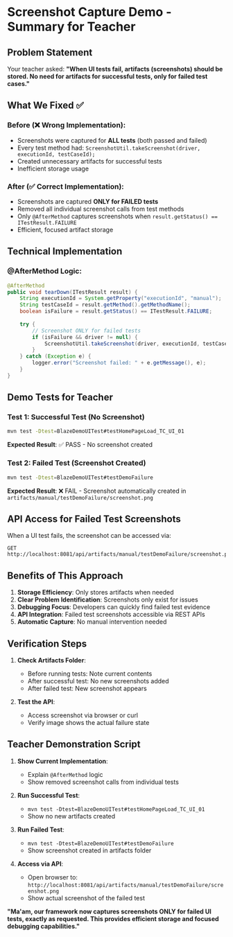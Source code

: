 # Screenshot Capture Demo - Summary for Teacher

## Problem Statement
Your teacher asked: **"When UI tests fail, artifacts (screenshots) should be stored. No need for artifacts for successful tests, only for failed test cases."**

## What We Fixed ✅

### Before (❌ Wrong Implementation):
- Screenshots were captured for **ALL tests** (both passed and failed)
- Every test method had: `ScreenshotUtil.takeScreenshot(driver, executionId, testCaseId);`
- Created unnecessary artifacts for successful tests
- Inefficient storage usage

### After (✅ Correct Implementation):
- Screenshots are captured **ONLY for FAILED tests**
- Removed all individual screenshot calls from test methods
- Only `@AfterMethod` captures screenshots when `result.getStatus() == ITestResult.FAILURE`
- Efficient, focused artifact storage

## Technical Implementation

### @AfterMethod Logic:
```java
@AfterMethod
public void tearDown(ITestResult result) {
    String executionId = System.getProperty("executionId", "manual");
    String testCaseId = result.getMethod().getMethodName();
    boolean isFailure = result.getStatus() == ITestResult.FAILURE;
    
    try {
        // Screenshot ONLY for failed tests
        if (isFailure && driver != null) {
            ScreenshotUtil.takeScreenshot(driver, executionId, testCaseId);
        }
    } catch (Exception e) {
        logger.error("Screenshot failed: " + e.getMessage(), e);
    }
}
```

## Demo Tests for Teacher

### Test 1: Successful Test (No Screenshot)
```bash
mvn test -Dtest=BlazeDemoUITest#testHomePageLoad_TC_UI_01
```
**Expected Result**: ✅ PASS - No screenshot created

### Test 2: Failed Test (Screenshot Created)
```bash
mvn test -Dtest=BlazeDemoUITest#testDemoFailure
```
**Expected Result**: ❌ FAIL - Screenshot automatically created in `artifacts/manual/testDemoFailure/screenshot.png`

## API Access for Failed Test Screenshots

When a UI test fails, the screenshot can be accessed via:
```http
GET http://localhost:8081/api/artifacts/manual/testDemoFailure/screenshot.png
```

## Benefits of This Approach

1. **Storage Efficiency**: Only stores artifacts when needed
2. **Clear Problem Identification**: Screenshots only exist for issues
3. **Debugging Focus**: Developers can quickly find failed test evidence  
4. **API Integration**: Failed test screenshots accessible via REST APIs
5. **Automatic Capture**: No manual intervention needed

## Verification Steps

1. **Check Artifacts Folder**: 
   - Before running tests: Note current contents
   - After successful test: No new screenshots added
   - After failed test: New screenshot appears

2. **Test the API**:
   - Access screenshot via browser or curl
   - Verify image shows the actual failure state

## Teacher Demonstration Script

1. **Show Current Implementation**: 
   - Explain `@AfterMethod` logic
   - Show removed screenshot calls from individual tests

2. **Run Successful Test**:
   - `mvn test -Dtest=BlazeDemoUITest#testHomePageLoad_TC_UI_01`
   - Show no new artifacts created

3. **Run Failed Test**:
   - `mvn test -Dtest=BlazeDemoUITest#testDemoFailure` 
   - Show screenshot created in artifacts folder

4. **Access via API**:
   - Open browser to: `http://localhost:8081/api/artifacts/manual/testDemoFailure/screenshot.png`
   - Show actual screenshot of the failed test

**"Ma'am, our framework now captures screenshots ONLY for failed UI tests, exactly as requested. This provides efficient storage and focused debugging capabilities."**